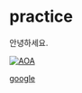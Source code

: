 # practice

안녕하세요.

[![AOA](https://i.ytimg.com/vi/xdSefZHMla8/maxresdefault.jpg)](https://youtu.be/3NyQBNI0HF0)

[google](https://drive.google.com/file/d/0B5dltc1Pk1AJTUtERHUtcGMxOWs/view?usp=sharing)
